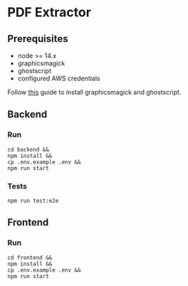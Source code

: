 # PDF Extractor

## Prerequisites

- node >= 14.x
- graphicsmagick
- ghostscript
- configured AWS credentials

Follow [this](https://github.com/yakovmeister/pdf2image/blob/HEAD/docs/gm-installation.md) guide to install graphicsmagick and ghostscript.

## Backend

### Run

```
cd backend &&
npm install &&
cp .env.example .env &&
npm run start
```

### Tests

`npm run test:e2e`

## Frontend

### Run

```
cd frontend &&
npm install &&
cp .env.example .env &&
npm run start
```